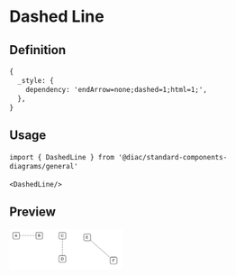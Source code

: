 # Dashed Line

## Definition

```
{
  _style: { 
    dependency: 'endArrow=none;dashed=1;html=1;',
  },
}
```

## Usage

```
import { DashedLine } from '@diac/standard-components-diagrams/general'

<DashedLine/>
```

## Preview

<img src="./dashed-line.png" width="200"/>
